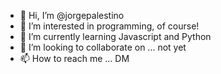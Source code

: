 - 👋 Hi, I’m @jorgepalestino
- 👀 I’m interested in programming, of course!
- 🌱 I’m currently learning Javascript and Python
- 💞️ I’m looking to collaborate on ... not yet
- 📫 How to reach me ... DM

<!---
jorgepalestino/jorgepalestino is a ✨ special ✨ repository because its `README.md` (this file) appears on your GitHub profile.
You can click the Preview link to take a look at your changes.
--->
